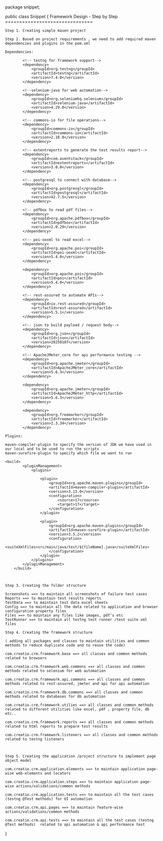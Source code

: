 package snippet;

public class Snippet {
	Framework Design - Step by Step
	===============================
	
	Step 1. Creating simple maven project 
	
	Step 2. Based on project requirements , we need to add required maven dependencies and plugins in the pom.xml
	
	Dependencies:
	
			<!-- testng for framework support-->
			<dependency>
				<groupId>org.testng</groupId>
				<artifactId>testng</artifactId>
				<version>7.4.0</version>
			</dependency>
	
	        <!--selenium-java for web automation-->
			<dependency>
				<groupId>org.seleniumhq.selenium</groupId>
				<artifactId>selenium-java</artifactId>
				<version>4.29.0</version>
			</dependency>
	
	        <!-- commons-io for file operations-->
			<dependency>
				<groupId>commons-io</groupId>
				<artifactId>commons-io</artifactId>
				<version>2.18.0</version>
			</dependency>
	
			<!-- extentreports to generate the test results report-->
			<dependency>
				<groupId>com.aventstack</groupId>
				<artifactId>extentreports</artifactId>
				<version>3.0.0</version>
			</dependency>
	
	        <!-- postgresql to connect with database-->
			<dependency>
				<groupId>org.postgresql</groupId>
				<artifactId>postgresql</artifactId>
				<version>42.7.5</version>
			</dependency>
	
	        <!-- pdfbox to read pdf files-->
			<dependency>
				<groupId>org.apache.pdfbox</groupId>
				<artifactId>pdfbox</artifactId>
				<version>2.0.29</version>
			</dependency>
	
	        <!-- poi-ooxml to read excel-->
			<dependency>
				<groupId>org.apache.poi</groupId>
				<artifactId>poi-ooxml</artifactId>
				<version>5.4.0</version>
			</dependency>
	
			<dependency>
				<groupId>org.apache.poi</groupId>
				<artifactId>poi</artifactId>
				<version>5.4.0</version>
			</dependency>
	
	        <!-- rest-assured to automate APIs-->
	        <dependency>
	            <groupId>io.rest-assured</groupId>
	            <artifactId>rest-assured</artifactId>
	            <version>5.5.1</version>
	        </dependency>
	
	        <!-- json to build payload / request body-->
	        <dependency>
	            <groupId>org.json</groupId>
	            <artifactId>json</artifactId>
	            <version>20250107</version>
	        </dependency>
	
	        <!-- ApacheJMeter_core for api performance testing -->
	        <dependency>
	            <groupId>org.apache.jmeter</groupId>
	            <artifactId>ApacheJMeter_core</artifactId>
	            <version>5.6.3</version>
	        </dependency>
	
	        <dependency>
	            <groupId>org.apache.jmeter</groupId>
	            <artifactId>ApacheJMeter_http</artifactId>
	            <version>5.6.3</version>
	        </dependency>
	
	        <dependency>
	            <groupId>org.freemarker</groupId>
	            <artifactId>freemarker</artifactId>
	            <version>2.3.34</version>
	        </dependency>
	
	Plugins:
	
	maven-compiler-plugin to specify the version of JDK we have used in our local and to be used to run the scripts
	maven-surefire-plugin to specify which file we want to run
	
	<build>
			<pluginManagement>
				<plugins>
	
					<plugin>
						<groupId>org.apache.maven.plugins</groupId>
						<artifactId>maven-compiler-plugin</artifactId>
						<version>3.13.0</version>
						<configuration>
							<source>17</source>
							<target>17</target>
						</configuration>
					</plugin>
	
					<plugin>
						<groupId>org.apache.maven.plugins</groupId>
						<artifactId>maven-surefire-plugin</artifactId>
						<version>3.5.2</version>
						<configuration>
							<suiteXmlFiles>src/main/java/test/${fileName}.java</suiteXmlFiles>
						</configuration>
					</plugin>
				</plugins>
			</pluginManagement>
		</build>
	
	
	
	Step 3. Creating the folder structure
	
	Screenshots ==> to maintain all screenshots of failure test cases
	Reports ==> to maintain test results reports
	TestData ==> to maintain test data excel sheets
	Config ==> to maintain all the data related to application and browser configuration property files
	Files ==> to maintain any files like images, pdf’s etc
	TestRunner ==> to maintain all testng test runner /test suite xml files
	
	Step 4. Creating the framework structure 
	
	( adding all packages and classes to maintain utilities and common methods to reduce duplicate code and to reuse the code)
	
	com.creatio.crm.framework.base ==> all classes and common methods related to browsers
	
	com.creatio.crm.framework.web.commons ==> all classes and common methods related to selenium for web automation
	
	com.creatio.crm.framework.api.commons ==> all classes and common methods related to rest-assured, jmeter and api for api automation
	
	com.creatio.crm.framework.db.commons ==> all classes and common methods related to databases for db automation
	
	com.creatio.crm.framework.utilies ==> all classes and common methods related to different utilities like excel, pdf , property file, db etc..
	
	com.creatio.crm.framework.reports ==> all classes and common methods related to html reports to prepare test results
	
	com.creatio.crm.framework.listeners ==> all classes and common methods related to testng listeners 
	
	
	
	Step 5. Creating the application /project structure to implement page object model
	
	com.creatio.crm.application.elements ==> to maintain application page-wise web-elements and locators
	
	com.creatio.crm.application.steps ==> to maintain application page-wise actions/validations/common methods 
	
	com.creatio.crm.application.tests ==> to maintain all the test cases (testng @Test methods) for UI automation
	
	com.creatio.crm.api.pages ==> to maintain feature-wise actions/validations/common methods 
	
	com.creatio.crm.api.tests ==> to maintain all the test cases (testng @Test methods)  related to api automation & api performance test
}

